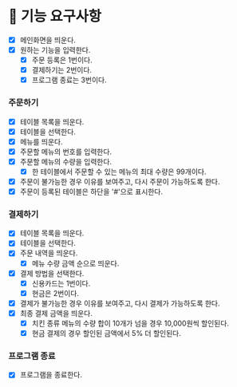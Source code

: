 # 🚀 기능 요구사항

- [X] 메인화면을 띄운다.
- [X] 원하는 기능을 입력한다.
    - [X] 주문 등록은 1번이다.
    - [X] 결제하기는 2번이다.
    - [X] 프로그램 종료는 3번이다.

### 주문하기
- [X] 테이블 목록을 띄운다.
- [X] 테이블을 선택한다.
- [X] 메뉴를 띄운다.
- [X] 주문할 메뉴의 번호를 입력한다.
- [X] 주문할 메뉴의 수량을 입력한다.
    - [X] 한 테이블에서 주문할 수 있는 메뉴의 최대 수량은 99개이다.
- [X] 주문이 불가능한 경우 이유를 보여주고, 다시 주문이 가능하도록 한다.
- [X] 주문이 등록된 테이블은 하단을 '#'으로 표시한다.

### 결제하기
- [X] 테이블 목록을 띄운다.
- [X] 테이블을 선택한다.
- [X] 주문 내역을 띄운다.
    - [X] 메뉴 수량 금액 순으로 띄운다.
- [X] 결제 방법을 선택한다.
    - [X] 신용카드는 1번이다.
    - [X] 현금은 2번이다.
- [X] 결제가 불가능한 경우 이유를 보여주고, 다시 결제가 가능하도록 한다.
- [X] 최종 결제 금액을 띄운다.
    - [X] 치킨 종류 메뉴의 수량 합이 10개가 넘을 경우 10,000원씩 할인된다.
    - [X] 현금 결제의 경우 할인된 금액에서 5% 더 할인된다.

### 프로그램 종료
- [X] 프로그램을 종료한다.